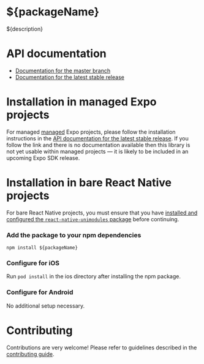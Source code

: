 # ${packageName}

${description}
<!--- remove for interfaces --->

# API documentation

- [Documentation for the master branch](https://github.com/expo/expo/blob/master/docs/pages/versions/unversioned/sdk/${docName}.md)
- [Documentation for the latest stable release](https://docs.expo.io/versions/latest/sdk/${docName}/)

<!--- end remove for interfaces --->
# Installation in managed Expo projects

For managed [managed](https://docs.expo.io/versions/latest/introduction/managed-vs-bare/) Expo projects, please follow the installation instructions in the [API documentation for the latest stable release](#api-documentation). If you follow the link and there is no documentation available then this library is not yet usable within managed projects &mdash; it is likely to be included in an upcoming Expo SDK release.

# Installation in bare React Native projects

For bare React Native projects, you must ensure that you have [installed and configured the `react-native-unimodules` package](https://github.com/unimodules/react-native-unimodules) before continuing.

### Add the package to your npm dependencies

```
npm install ${packageName}
```

<!--- remove for no-ios --->
### Configure for iOS

Run `pod install` in the ios directory after installing the npm package.

<!--- end remove for no-ios --->

<!--- remove for no-android --->
### Configure for Android

<!--- remove for interfaces --->

<!--- remove for no-package --->
No additional setup necessary.

<!--- end remove for no-package --->
<!--- end remove for interfaces --->
<!--- end remove for no-android --->
# Contributing

Contributions are very welcome! Please refer to guidelines described in the [contributing guide]( https://github.com/expo/expo#contributing).
